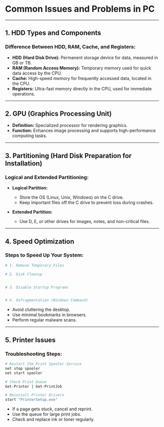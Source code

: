 # Common Issues and Problems in PC


---

## 1. HDD Types and Components

### Difference Between HDD, RAM, Cache, and Registers:
- **HDD (Hard Disk Drive):** Permanent storage device for data, measured in GB or TB.
- **RAM (Random Access Memory):** Temporary memory used for quick data access by the CPU.
- **Cache:** High-speed memory for frequently accessed data, located in the CPU.
- **Registers:** Ultra-fast memory directly in the CPU, used for immediate operations.

---

## 2. GPU (Graphics Processing Unit)
- **Definition:** Specialized processor for rendering graphics.
- **Function:** Enhances image processing and supports high-performance computing tasks.

---

## 3. Partitioning (Hard Disk Preparation for Installation)

### Logical and Extended Partitioning:
- **Logical Partition:**
  - Store the OS (Linux, Unix, Windows) on the C drive.
  - Keep important files off the C drive to prevent loss during crashes.

- **Extended Partition:**
  - Use D, E, or other drives for images, notes, and non-critical files.

---

## 4. Speed Optimization

### Steps to Speed Up Your System:
```bash
# 1. Remove Temporary Files

# 2. Disk Cleanup


# 3. Disable Startup Programs


# 4. Defragmentation (Windows Command)

```

- Avoid cluttering the desktop.
- Use minimal bookmarks in browsers.
- Perform regular malware scans.

---

## 5. Printer Issues

### Troubleshooting Steps:
```bash
# Restart the Print Spooler Service
net stop spooler
net start spooler

# Check Print Queue
Get-Printer | Get-PrintJob

# Reinstall Printer Drivers
start "PrinterSetup.exe"
```

- If a page gets stuck, cancel and reprint.
- Use the queue for large print jobs.
- Check and replace ink or toner regularly.
